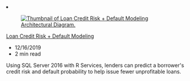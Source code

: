 <!-- This file is automatically generated by build/architectures/build_index.py. Any updates will be lost. -->

<!-- markdownlint-disable MD033 -->

<li class="grid-item item-column" data-categories="Databases Analytics ">
<article class="card">
    <div class="card-header has-margin-bottom-none" aria-hidden="true">
        <figure class="image diagram has-height-175 has-overflow-hidden level">
            <a href="/azure/architecture/solution-ideas/articles/loan-credit-risk-analyzer-and-default-modeling"><img src="/azure/architecture/browse/thumbs/loan-credit-risk-analyzer-and-default-modeling.png" class="diagram" alt="Thumbnail of Loan Credit Risk + Default Modeling Architectural Diagram." data-linktype="relative-path"></a>
        </figure>
    </div>
    <div class="card-content">
        <a class="card-content-title has-margin-top-none" href="/azure/architecture/solution-ideas/articles/loan-credit-risk-analyzer-and-default-modeling">
            <p>Loan Credit Risk + Default Modeling</p>
        </a>
        <ul class="card-content-metadata">
            <li>12/16/2019</li>
            <li>2 min read</li>
        </ul>
        <p class="card-content-description">Using SQL Server 2016 with R Services, lenders can predict a borrower's credit risk and default probability to help issue fewer unprofitable loans.</p>
        <div class="bottom-to-top-fade is-hidden-mobile"></div>
    </div>
</article>
</li>
